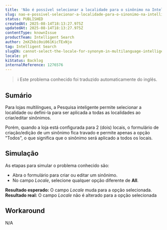 ```yaml
---
title: 'Não é possível selecionar a localidade para o sinônimo na Intelligent Search multilíngue'
slug: nao-e-possivel-selecionar-a-localidade-para-o-sinonimo-na-intelligent-search-multilingue
status: PUBLISHED
createdAt: 2025-08-14T18:13:27.975Z
updatedAt: 2025-08-14T18:13:27.975Z
contentType: knownIssue
productTeam: Intelligent Search
author: 2mXZkbi0oi061KicTExNjo
tag: Intelligent Search
slugEN: cannot-select-the-locale-for-synonym-in-multilanguage-intelligent-search
locale: pt
kiStatus: Backlog
internalReference: 1276576
---
```


>ℹ️ Este problema conhecido foi traduzido automaticamente do inglês.

## Sumário


Para lojas multilíngues, a Pesquisa inteligente permite selecionar a localidade ou defini-la para ser aplicada a todas as localidades ao criar/editar sinônimos.

Porém, quando a loja está configurada para 2 (dois) locais, o formulário de criação/edição de um sinônimo fica travado e permite apenas a opção "Todos", o que significa que o sinônimo será aplicado a todos os locais.
## Simulação


As etapas para simular o problema conhecido são:

- Abra o formulário para criar ou editar um sinônimo.
- No campo _Locale_, selecione qualquer opção diferente de **All**.

**Resultado esperado:** O campo _Locale_ muda para a opção selecionada.
**Resultado real:** O campo _Locale_ não é alterado para a opção selecionada
## Workaround


N/A



